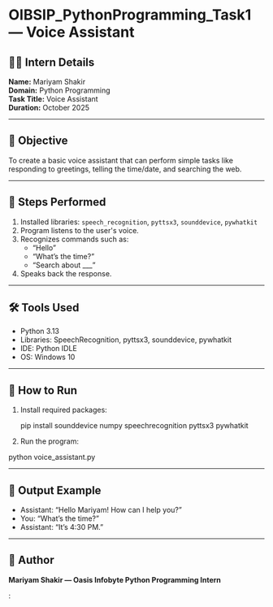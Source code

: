 # OIBSIP_PythonProgramming_Task1 — Voice Assistant

## 👩‍💻 Intern Details
**Name:** Mariyam Shakir  
**Domain:** Python Programming  
**Task Title:** Voice Assistant  
**Duration:** October 2025  

---

## 🎯 Objective
To create a basic voice assistant that can perform simple tasks like responding to greetings, telling the time/date, and searching the web.

---

## 🧩 Steps Performed
1. Installed libraries: `speech_recognition`, `pyttsx3`, `sounddevice`, `pywhatkit`
2. Program listens to the user's voice.
3. Recognizes commands such as:
   - “Hello”
   - “What’s the time?”
   - “Search about ___”
4. Speaks back the response.

---

## 🛠️ Tools Used
- Python 3.13  
- Libraries: SpeechRecognition, pyttsx3, sounddevice, pywhatkit  
- IDE: Python IDLE  
- OS: Windows 10  

---
## 🚀 How to Run
1. Install required packages:

   pip install sounddevice numpy speechrecognition pyttsx3 pywhatkit
2. Run the program:
   
python voice_assistant.py

---


## 📸 Output Example
- Assistant: “Hello Mariyam! How can I help you?”
- You: “What’s the time?”
- Assistant: “It’s 4:30 PM.”

---

## 👏 Author
**Mariyam Shakir — Oasis Infobyte Python Programming Intern**

:
